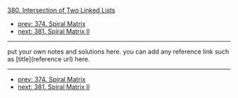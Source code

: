 [380. Intersection of Two Linked Lists](http://www.lintcode.com/problem/intersection-of-two-linked-lists)

- [prev: 374. Spiral Matrix](374-spiral-matrix.md)
- [next: 381. Spiral Matrix II](381-spiral-matrix-ii.md)

---

put your own notes and solutions here.
you can add any reference link such as [title](reference url) here.

---

- [prev: 374. Spiral Matrix](374-spiral-matrix.md)
- [next: 381. Spiral Matrix II](381-spiral-matrix-ii.md)
